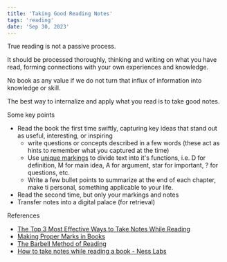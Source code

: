 ```yaml
---
title: 'Taking Good Reading Notes'
tags: 'reading'
date: 'Sep 30, 2023'
---
```


True reading is not a passive process.

It should be processed thoroughly, thinking and writing on what you have read, forming connections with your own experiences and knowledge.

No book as any value if we do not turn that influx of information into knowledge or skill.

The best way to internalize and apply what you read is to take good notes.

Some key points

- Read the book the first time swiftly, capturing key ideas that stand out as useful, interesting, or inspiring
  - write questions or concepts described in a few words (these act as hints to remember what you captured at the time)
  - Use [unique markings](https://zettelkasten.de/posts/making-proper-marks-in-books/) to divide text into it's functions, i.e. D for definition, M for main idea, A for argument, star for important, ? for questions, etc.
  - Write a few bullet points to summarize at the end of each chapter, make ti personal, something applicable to your life.
- Read the second time, but only your markings and notes
- Transfer notes into a digital palace (for retrieval)

References

- [The Top 3 Most Effective Ways to Take Notes While Reading](https://fs.blog/taking-notes-while-reading/)
- [Making Proper Marks in Books](https://zettelkasten.de/posts/making-proper-marks-in-books/)
- [The Barbell Method of Reading](https://zettelkasten.de/posts/barbell-method-reading/)
- [How to take notes while reading a book - Ness Labs](https://nesslabs.com/how-to-take-notes-while-reading-a-book?mc_cid=15d7ba6637)

